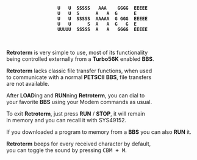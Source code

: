 
<div align = center>
<b>

```
U   U  SSSSS   AAA    GGGG  EEEEE
U   U  S      A   A  G      E    
U   U  SSSSS  AAAAA  G GGG  EEEEE
U   U      S  A   A  G   G  E    
UUUUU  SSSSS  A   A   GGGG  EEEEE
```

</b>
</div>

<br>

**Retroterm** is very simple to use, most of its functionality <br>
being controlled externally from a **Turbo56K** enabled **BBS**.

**Retroterm** lacks classic file transfer functions, when used <br>
to communicate with a normal **PETSCII** **BBS**, file transfers <br>
are not available.

After **LOAD**ing and **RUN**ning **Retroterm**, you can dial to <br>
your favorite **BBS** using your Modem commands as usual.

To exit **Retroterm**, just press **RUN** / **STOP**, it will remain <br>
in memory and you can recall it with SYS49152.

If you downloaded a program to memory from a **BBS** you can also **RUN** it.

**Retroterm** beeps for every received character by default, <br>
you can toggle the sound by pressing <kbd>CBM + M</kbd>.